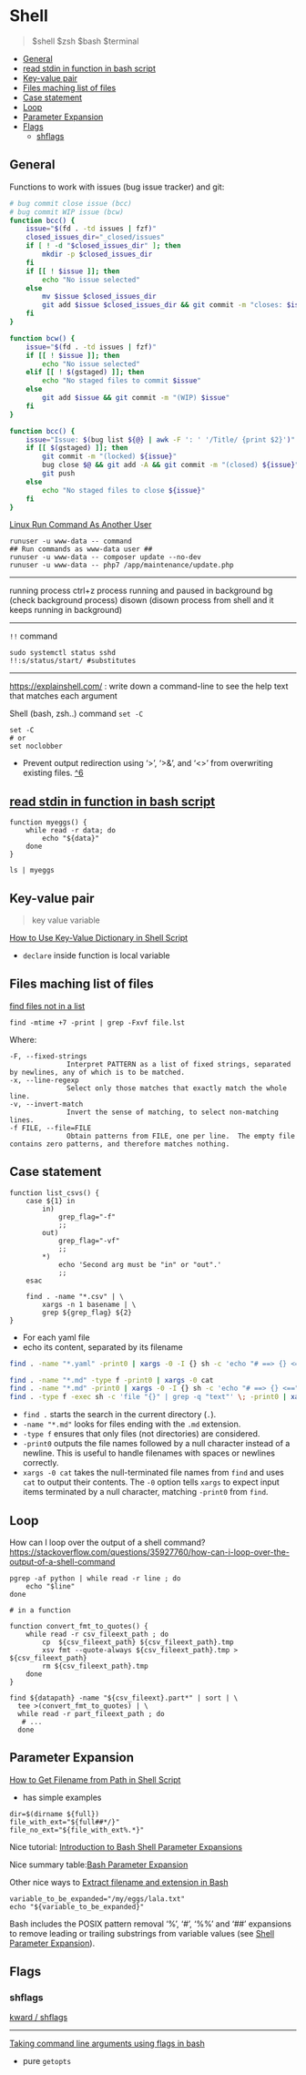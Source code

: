 # Shell
> $shell $zsh $bash $terminal

<!-- toc -->

- [General](#general)
- [read stdin in function in bash script](#read-stdin-in-function-in-bash-script-)
- [Key-value pair](#key-value-pair)
- [Files maching list of files](#files-maching-list-of-files)
- [Case statement](#case-statement)
- [Loop](#loop)
- [Parameter Expansion](#parameter-expansion)
- [Flags](#flags)
  - [shflags](#shflags)

<!-- tocstop -->

## General

Functions to work with issues (bug issue tracker) and git:

```sh
# bug commit close issue (bcc)
# bug commit WIP issue (bcw)
function bcc() {
    issue="$(fd . -td issues | fzf)"
    closed_issues_dir="_closed/issues"
    if [ ! -d "$closed_issues_dir" ]; then
        mkdir -p $closed_issues_dir
    fi
    if [[ ! $issue ]]; then
        echo "No issue selected"
    else
        mv $issue $closed_issues_dir
        git add $issue $closed_issues_dir && git commit -m "closes: $issue"
    fi
}

function bcw() {
    issue="$(fd . -td issues | fzf)"
    if [[ ! $issue ]]; then
        echo "No issue selected"
    elif [[ ! $(gstaged) ]]; then
        echo "No staged files to commit $issue"
    else
        git add $issue && git commit -m "(WIP) $issue"
    fi
}

function bcc() {
    issue="Issue: $(bug list ${@} | awk -F ': ' '/Title/ {print $2}')"
    if [[ $(gstaged) ]]; then
        git commit -m "(locked) ${issue}"
        bug close $@ && git add -A && git commit -m "(closed) ${issue}"
        git push
    else
        echo "No staged files to close ${issue}"
    fi
}
```


[Linux Run Command As Another User](https://www.cyberciti.biz/open-source/command-line-hacks/linux-run-command-as-different-user/)
```
runuser -u www-data -- command
## Run commands as www-data user ##
runuser -u www-data -- composer update --no-dev
runuser -u www-data -- php7 /app/maintenance/update.php
```

---

running process
ctrl+z
process running and paused in background
bg (check background process)
disown (disown process from shell and it keeps running in background)

---

`!!` command

```
sudo systemctl status sshd
!!:s/status/start/ #substitutes
```

---

https://explainshell.com/ : write down a command-line to see the help text that matches each argument

Shell (bash, zsh..) command `set -C`

```
set -C
# or
set noclobber
```

- Prevent output redirection using ‘>’, ‘>&’, and ‘<>’ from overwriting existing files. [^6](gubasso/references)


## [read stdin in function in bash script ](https://stackoverflow.com/questions/14004756/read-stdin-in-function-in-bash-script)

```
function myeggs() {
    while read -r data; do
        echo "${data}"
    done
}

ls | myeggs
```

## Key-value pair
> key value variable

[How to Use Key-Value Dictionary in Shell Script](https://fedingo.com/how-to-use-key-value-dictionary-in-shell-script/)

- `declare` inside function is local variable




## Files maching list of files

[find files not in a list](https://stackoverflow.com/questions/7306971/find-files-not-in-a-list)

```
find -mtime +7 -print | grep -Fxvf file.lst
```

Where:

```
-F, --fixed-strings
              Interpret PATTERN as a list of fixed strings, separated by newlines, any of which is to be matched.
-x, --line-regexp
              Select only those matches that exactly match the whole line.
-v, --invert-match
              Invert the sense of matching, to select non-matching lines.
-f FILE, --file=FILE
              Obtain patterns from FILE, one per line.  The empty file contains zero patterns, and therefore matches nothing.
```

## Case statement

```
function list_csvs() {
    case ${1} in
        in)
            grep_flag="-f"
            ;;
        out)
            grep_flag="-vf"
            ;;
        *)
            echo 'Second arg must be "in" or "out".'
            ;;
    esac

    find . -name "*.csv" | \
        xargs -n 1 basename | \
        grep ${grep_flag} ${2}
}
```

- For each yaml file
- echo its content, separated by its filename
```sh
find . -name "*.yaml" -print0 | xargs -0 -I {} sh -c 'echo "# ==> {} <=="; cat {}; echo' | toxclip
```

```bash
find . -name "*.md" -type f -print0 | xargs -0 cat
find . -name "*.md" -print0 | xargs -0 -I {} sh -c 'echo "# ==> {} <=="; cat {}; echo' | toxclip
find . -type f -exec sh -c 'file "{}" | grep -q "text"' \; -print0 | xargs -0 -I {} sh -c 'echo "# ==> {} <=="; cat {}; echo' | toxclip
```

- `find .` starts the search in the current directory (`.`).
- `-name "*.md"` looks for files ending with the `.md` extension.
- `-type f` ensures that only files (not directories) are considered.
- `-print0` outputs the file names followed by a null character instead of a newline. This is useful to handle filenames with spaces or newlines correctly.
- `xargs -0 cat` takes the null-terminated file names from `find` and uses `cat` to output their contents. The `-0` option tells `xargs` to expect input items terminated by a null character, matching `-print0` from `find`.


## Loop

How can I loop over the output of a shell command?
https://stackoverflow.com/questions/35927760/how-can-i-loop-over-the-output-of-a-shell-command

```
pgrep -af python | while read -r line ; do
    echo "$line"
done

# in a function

function convert_fmt_to_quotes() {
    while read -r csv_fileext_path ; do
        cp  ${csv_fileext_path} ${csv_fileext_path}.tmp
        xsv fmt --quote-always ${csv_fileext_path}.tmp > ${csv_fileext_path}
        rm ${csv_fileext_path}.tmp
    done
}

find ${datapath} -name "${csv_fileext}.part*" | sort | \
  tee >(convert_fmt_to_quotes) | \
  while read -r part_fileext_path ; do
   # ...
  done
```

## Parameter Expansion

[How to Get Filename from Path in Shell Script](https://fedingo.com/how-to-get-filename-from-path-in-shell-script/)
- has simple examples

```
dir=$(dirname ${full})
file_with_ext="${full##*/}"
file_no_ext="${file_with_ext%.*}"
```

Nice tutorial: [Introduction to Bash Shell Parameter Expansions](https://linuxconfig.org/introduction-to-bash-shell-parameter-expansions )

Nice summary table:[Bash Parameter Expansion](https://linuxhint.com/bash_parameter_expansion/ )

Other nice ways to [Extract filename and extension in Bash ](https://stackoverflow.com/questions/965053/extract-filename-and-extension-in-bash)

```
variable_to_be_expanded="/my/eggs/lala.txt"
echo "${variable_to_be_expanded}"
```

Bash includes the POSIX pattern removal ‘%’, ‘#’, ‘%%’ and ‘##’ expansions to remove leading or trailing substrings from variable values (see [Shell Parameter Expansion](https://www.gnu.org/software/bash/manual/html_node/Shell-Parameter-Expansion.html)).


## Flags

### shflags

[ kward / shflags ](https://github.com/kward/shflags)

---

[Taking command line arguments using flags in bash ](https://dev.to/shriaas2898/taking-command-line-arguments-using-flags-in-bash-121)
- pure `getopts`
